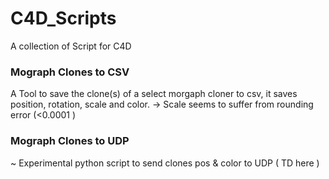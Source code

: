 # C4D_Scripts
A collection of Script for C4D

### Mograph Clones to CSV ###
A Tool to save the clone(s) of a select morgaph cloner to csv, it saves position, rotation, scale and color.
-> Scale seems to suffer from rounding error (<0.0001 )

### Mograph Clones to UDP ###
~ Experimental python script to send clones pos & color to UDP ( TD here )

